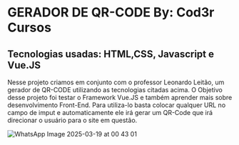 # GERADOR DE QR-CODE By: Cod3r Cursos #
## Tecnologias usadas: HTML,CSS, Javascript e Vue.JS ##

Nesse projeto criamos em conjunto com o professor Leonardo Leitão, um gerador de QR-CODE utilizando as tecnologias citadas acima. O Objetivo desse projeto foi testar o Framework Vue.JS e também aprender mais sobre desenvolvimento Front-End. Para utiliza-lo basta colocar qualquer URL no campo de imput e automaticamente ele irá gerar um QR-Code que irá direcionar o usuário para o site em questão.



![WhatsApp Image 2025-03-19 at 00 43 01](https://github.com/user-attachments/assets/2c786f47-fa39-4516-b0d9-2a5036e4322f)

